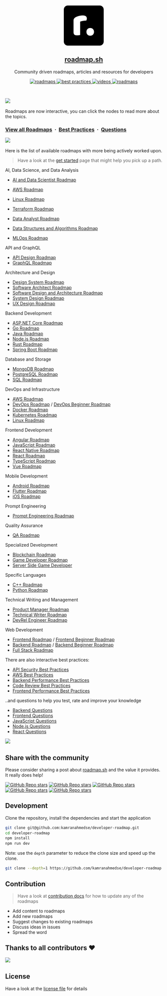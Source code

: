 <p align="center">
  <img src="public/images/brand.png" height="128">
  <h2 align="center"><a href="https://roadmap.sh">roadmap.sh</a></h2>
  <p align="center">Community driven roadmaps, articles and resources for developers<p>
  <p align="center">
    <a href="https://roadmap.sh/roadmaps">
    	<img src="https://img.shields.io/badge/%E2%9C%A8-Roadmaps%20-0a0a0a.svg?style=flat&colorA=0a0a0a" alt="roadmaps" />
    </a>
    <a href="https://roadmap.sh/best-practices">
    	<img src="https://img.shields.io/badge/%E2%9C%A8-Best%20Practices-0a0a0a.svg?style=flat&colorA=0a0a0a" alt="best practices" />
    </a>
    <a href="https://roadmap.sh/questions">
    	<img src="https://img.shields.io/badge/%E2%9C%A8-Questions-0a0a0a.svg?style=flat&colorA=0a0a0a" alt="videos" />
    </a>
    <a href="https://www.youtube.com/channel/UCA0H2KIWgWTwpTFjSxp0now?sub_confirmation=1">
    	<img src="https://img.shields.io/badge/%E2%9C%A8-YouTube%20Channel-0a0a0a.svg?style=flat&colorA=0a0a0a" alt="roadmaps" />
    </a>
  </p>
</p>

<br>

![](https://i.imgur.com/waxVImv.png)

Roadmaps are now interactive, you can click the nodes to read more about the topics.

### [View all Roadmaps](https://roadmap.sh) &nbsp;&middot;&nbsp; [Best Practices](https://roadmap.sh/best-practices) &nbsp;&middot;&nbsp; [Questions](https://roadmap.sh/questions)

![](https://i.imgur.com/waxVImv.png)

Here is the list of available roadmaps with more being actively worked upon.

> Have a look at the [get started](https://roadmap.sh/get-started) page that might help you pick up a path.

AI, Data Science, and Data Analysis

- [AI and Data Scientist Roadmap](https://roadmap.sh/ai-data-scientist)
- [AWS Roadmap](https://roadmap.sh/aws)
- [Linux Roadmap](https://roadmap.sh/linux)
- [Terraform Roadmap](https://roadmap.sh/terraform)

- [Data Analyst Roadmap](https://roadmap.sh/data-analyst)
- [Data Structures and Algorithms Roadmap](https://roadmap.sh/datastructures-and-algorithms)
- [MLOps Roadmap](https://roadmap.sh/mlops)

API and GraphQL

- [API Design Roadmap](https://roadmap.sh/api-design)
- [GraphQL Roadmap](https://roadmap.sh/graphql)

Architecture and Design

- [Design System Roadmap](https://roadmap.sh/design-system)
- [Software Architect Roadmap](https://roadmap.sh/software-architect)
- [Software Design and Architecture Roadmap](https://roadmap.sh/software-design-architecture)
- [System Design Roadmap](https://roadmap.sh/system-design)
- [UX Design Roadmap](https://roadmap.sh/ux-design)

Backend Development

- [ASP.NET Core Roadmap](https://roadmap.sh/aspnet-core)
- [Go Roadmap](https://roadmap.sh/golang)
- [Java Roadmap](https://roadmap.sh/java)
- [Node.js Roadmap](https://roadmap.sh/nodejs)
- [Rust Roadmap](https://roadmap.sh/rust)
- [Spring Boot Roadmap](https://roadmap.sh/spring-boot)

Database and Storage

- [MongoDB Roadmap](https://roadmap.sh/mongodb)
- [PostgreSQL Roadmap](https://roadmap.sh/postgresql-dba)
- [SQL Roadmap](https://roadmap.sh/sql)

DevOps and Infrastructure

- [AWS Roadmap](https://roadmap.sh/aws)
- [DevOps Roadmap](https://roadmap.sh/devops) / [DevOps Beginner Roadmap](https://roadmap.sh/devops?r=devops-beginner)
- [Docker Roadmap](https://roadmap.sh/docker)
- [Kubernetes Roadmap](https://roadmap.sh/kubernetes)
- [Linux Roadmap](https://roadmap.sh/linux)

Frontend Development

- [Angular Roadmap](https://roadmap.sh/angular)
- [JavaScript Roadmap](https://roadmap.sh/javascript)
- [React Native Roadmap](https://roadmap.sh/react-native)
- [React Roadmap](https://roadmap.sh/react)
- [TypeScript Roadmap](https://roadmap.sh/typescript)
- [Vue Roadmap](https://roadmap.sh/vue)

Mobile Development

- [Android Roadmap](https://roadmap.sh/android)
- [Flutter Roadmap](https://roadmap.sh/flutter)
- [iOS Roadmap](https://roadmap.sh/ios)

Prompt Engineering

- [Prompt Engineering Roadmap](https://roadmap.sh/prompt-engineering)

Quality Assurance

- [QA Roadmap](https://roadmap.sh/qa)

Specialized Development

- [Blockchain Roadmap](https://roadmap.sh/blockchain)
- [Game Developer Roadmap](https://roadmap.sh/game-developer)  
- [Server Side Game Developer](https://roadmap.sh/server-side-game-developer)

Specific Languages

- [C++ Roadmap](https://roadmap.sh/cpp)
- [Python Roadmap](https://roadmap.sh/python)

Technical Writing and Management

- [Product Manager Roadmap](https://roadmap.sh/product-manager)
- [Technical Writer Roadmap](https://roadmap.sh/technical-writer)
- [DevRel Engineer Roadmap](https://roadmap.sh/devrel)

Web Development

- [Frontend Roadmap](https://roadmap.sh/frontend) / [Frontend Beginner Roadmap](https://roadmap.sh/frontend?r=frontend-beginner)
- [Backend Roadmap](https://roadmap.sh/backend) / [Backend Beginner Roadmap](https://roadmap.sh/backend?r=backend-beginner)
- [Full Stack Roadmap](https://roadmap.sh/full-stack)

There are also interactive best practices:

- [API Security Best Practices](https://roadmap.sh/best-practices/api-security)
- [AWS Best Practices](https://roadmap.sh/best-practices/aws)
- [Backend Performance Best Practices](https://roadmap.sh/best-practices/backend-performance)
- [Code Review Best Practices](https://roadmap.sh/best-practices/code-review)
- [Frontend Performance Best Practices](https://roadmap.sh/best-practices/frontend-performance)

..and questions to help you test, rate and improve your knowledge

- [Backend Questions](https://roadmap.sh/questions/backend)
- [Frontend Questions](https://roadmap.sh/questions/frontend)
- [JavaScript Questions](https://roadmap.sh/questions/javascript)
- [Node.js Questions](https://roadmap.sh/questions/nodejs)
- [React Questions](https://roadmap.sh/questions/react)

![](https://i.imgur.com/waxVImv.png)

## Share with the community

Please consider sharing a post about [roadmap.sh](https://roadmap.sh) and the value it provides. It really does help!

[![GitHub Repo stars](https://img.shields.io/badge/share%20on-reddit-red?logo=reddit)](https://reddit.com/submit?url=https://roadmap.sh&title=Interactive%20roadmaps,%20guides%20and%20other%20educational%20content%20for%20Developers)
[![GitHub Repo stars](https://img.shields.io/badge/share%20on-hacker%20news-orange?logo=ycombinator)](https://news.ycombinator.com/submitlink?u=https://roadmap.sh)
[![GitHub Repo stars](https://img.shields.io/badge/share%20on-twitter-03A9F4?logo=twitter)](https://twitter.com/share?url=https://roadmap.sh&text=Interactive%20roadmaps,%20guides%20and%20other%20educational%20content%20for%20Developers)
[![GitHub Repo stars](https://img.shields.io/badge/share%20on-facebook-1976D2?logo=facebook)](https://www.facebook.com/sharer/sharer.php?u=https://roadmap.sh)
[![GitHub Repo stars](https://img.shields.io/badge/share%20on-linkedin-3949AB?logo=linkedin)](https://www.linkedin.com/shareArticle?url=https://roadmap.sh&title=Interactive%20roadmaps,%20guides%20and%20other%20educational%20content%20for%20Developers)

## Development

Clone the repository, install the dependencies and start the application

```bash
git clone git@github.com:kamranahmedse/developer-roadmap.git
cd developer-roadmap
npm install
npm run dev
```

Note: use the `depth` parameter to reduce the clone size and speed up the clone.

```sh
git clone --depth=1 https://github.com/kamranahmedse/developer-roadmap.git
```

## Contribution

> Have a look at [contribution docs](./contributing.md) for how to update any of the roadmaps

- Add content to roadmaps
- Add new roadmaps
- Suggest changes to existing roadmaps
- Discuss ideas in issues
- Spread the word

## Thanks to all contributors ❤

 <a href = "https://github.com/kamranahmedse/developer-roadmap/graphs/contributors">
   <img src = "https://contrib.rocks/image?repo=kamranahmedse/developer-roadmap"/>
 </a>

## License

Have a look at the [license file](./license) for details

